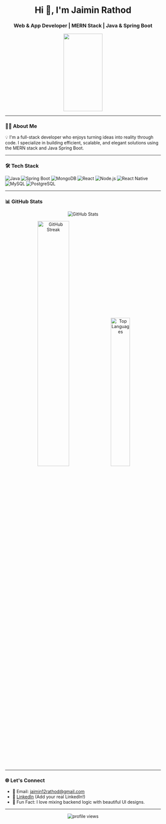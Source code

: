 <h1 align="center">Hi 👋, I'm Jaimin Rathod</h1>
<h3 align="center">Web & App Developer | MERN Stack | Java & Spring Boot</h3>
<p align="center">
<img src="https://media.giphy.com/media/qgQUggAC3Pfv687qPC/giphy.gif" width="50%" height="250"/>
</p>

---

### 🧑‍💻 About Me

💡 I'm a full-stack developer who enjoys turning ideas into reality through code. I specialize in building efficient, scalable, and elegant solutions using the MERN stack and Java Spring Boot.

---

### 🛠️ Tech Stack

![Java](https://img.shields.io/badge/Java-ED8B00?style=for-the-badge&logo=java&logoColor=white)
![Spring Boot](https://img.shields.io/badge/Spring%20Boot-6DB33F?style=for-the-badge&logo=spring-boot&logoColor=white)
![MongoDB](https://img.shields.io/badge/MongoDB-4EA94B?style=for-the-badge&logo=mongodb&logoColor=white)
![React](https://img.shields.io/badge/React-20232A?style=for-the-badge&logo=react&logoColor=61DAFB)
![Node.js](https://img.shields.io/badge/Node.js-339933?style=for-the-badge&logo=nodedotjs&logoColor=white)
![React Native](https://img.shields.io/badge/React_Native-20232A?style=for-the-badge&logo=react&logoColor=61DAFB)
![MySQL](https://img.shields.io/badge/MySQL-005C84?style=for-the-badge&logo=mysql&logoColor=white)
![PostgreSQL](https://img.shields.io/badge/PostgreSQL-316192?style=for-the-badge&logo=postgresql&logoColor=white)

---

### 📊 GitHub Stats

<p align="center">
  <img src="https://github-readme-stats.vercel.app/api?username=JAIMIN-6532&show_icons=true&theme=tokyonight" alt="GitHub Stats" />
</p>
<p align="center">
  <img src="https://github-readme-streak-stats.herokuapp.com?user=JAIMIN-6532&theme=tokyonight&date_format=M%20j%5B%2C%20Y%5D" alt="GitHub Streak" width="45%" />
  &nbsp;&nbsp;
  <img src="https://github-readme-stats.vercel.app/api/top-langs/?username=JAIMIN-6532&layout=compact&theme=tokyonight" alt="Top Languages" width="35%" />
</p>





<p align="center">

</p>

---

### 🌐 Let's Connect

- 📧 Email: [jaimin12rathod@gmail.com](mailto:jaimin12rathod@gmail.com)
- 💼 [LinkedIn](https://www.linkedin.com/in/jaimin-rathod-156a0a258/) (Add your real LinkedIn!)
- 🧪 Fun Fact: I love mixing backend logic with beautiful UI designs.

---

<p align="center">
  <img src="https://komarev.com/ghpvc/?username=jaiminrathod&label=Profile%20views&color=0e75b6&style=flat" alt="profile views" />
</p>
